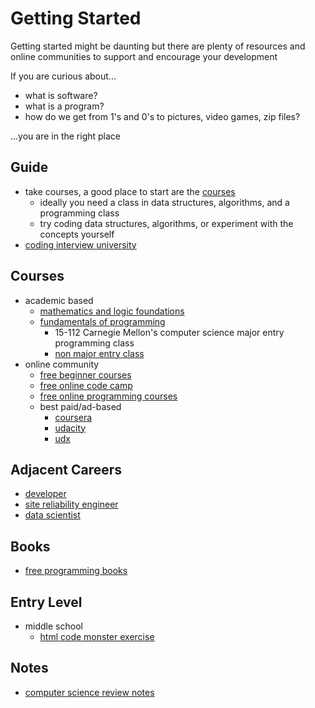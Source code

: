# Getting Started

Getting started might be daunting but there are plenty of resources and online communities to support and encourage your development

If you are curious about... 

* what is software?
* what is a program?
* how do we get from 1's and 0's to pictures, video games, zip files?

...you are in the right place

## Guide

* take courses, a good place to start are the [courses](https://github.com/unboagable/software-engineering-roadmap/blob/master/Getting%20Started.md#courses)
    * ideally you need a class in data structures, algorithms, and a programming class
    * try coding data structures, algorithms, or experiment with the concepts yourself
* [coding interview university](https://github.com/jwasham/coding-interview-university#coding-interview-university)


## Courses

* academic based
  * [mathematics and logic foundations](https://github.com/unboagable/software-engineering-roadmap/blob/master/computer%20science%20review/Discrete%20Math/Discrete%20Math.md)
  * [fundamentals of programming](https://www.cs.cmu.edu/~112n18/schedule.html)
    * 15-112 Carnegie Mellon's computer science major entry programming class
    * [non major entry class](https://www.cs.cmu.edu/~15110-n15/schedule.html)
* online community
  * [free beginner courses](https://www.codecademy.com/)
  * [free online code camp](https://github.com/freeCodeCamp/freeCodeCamp#freecodecamporgs-open-source-codebase-and-curriculum)
  * [free online programming courses](https://www.reddit.com/r/learnprogramming/comments/4rimxf/heres_a_list_of_234_free_online_programmingcs/)
  * best paid/ad-based
    * [coursera](https://www.coursera.org/)
    * [udacity](https://www.udacity.com/)
    * [udx](https://www.edx.org/)
  
## Adjacent Careers

* [developer](https://github.com/kamranahmedse/developer-roadmap#introduction)
* [site reliability engineer](https://github.com/mxssl/sre-interview-prep-guide)
* [data scientist](https://github.com/MrMimic/data-scientist-roadmap#data-scientist-roadmap)

## Books

* [free programming books](https://github.com/EbookFoundation/free-programming-books#readme)

## Entry Level

* middle school
  * [html code monster exercise](https://www.crunchzilla.com/code-monster)


## Notes

* [computer science review notes](https://github.com/unboagable/software-engineering-roadmap/blob/master/computer%20science%20review/Computer%20Science%20Review.md)

